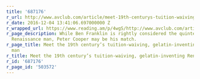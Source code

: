 ```yaml
---
title: '687176'
r_url: http://www.avclub.com/article/meet-19th-centurys-tuition-waiving-gelatin-inventi-246696
r_date: 2016-12-04 13:41:06.697000000 Z
r_wrapped_url: https://www.reading.am/p/4wgS/http://www.avclub.com/article/meet-19th-centurys-tuition-waiving-gelatin-inventi-246696
r_page_description: While Ben Franklin is rightly considered the quintessential American
  Renaissance man, Peter Cooper may be his match.
r_page_title: Meet the 19th century’s tuition-waiving, gelatin-inventing Renaissance
  man
r_title: Meet the 19th century’s tuition-waiving, gelatin-inventing Renaissance man
r_id: '687176'
r_page_id: '503572'
---
```


